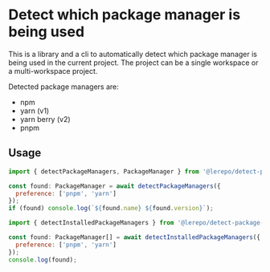 # Detect which package manager is being used

This is a library and a cli to automatically detect which package manager is
being used in the current project. The project can be a single workspace or a
multi-workspace project.

Detected package managers are:

- npm
- yarn (v1)
- yarn berry (v2)
- pnpm

## Usage

```javascript
import { detectPackageManagers, PackageManager } from '@lerepo/detect-package-manager';

const found: PackageManager = await detectPackageManagers({
  preference: ['pnpm', 'yarn']
});
if (found) console.log(`${found.name} ${found.version}`);
```

```javascript
import { detectInstalledPackageManagers } from '@lerepo/detect-package-manager';

const found: PackageManager[] = await detectInstalledPackageManagers({
  preference: ['pnpm', 'yarn']
});
console.log(found);
```
